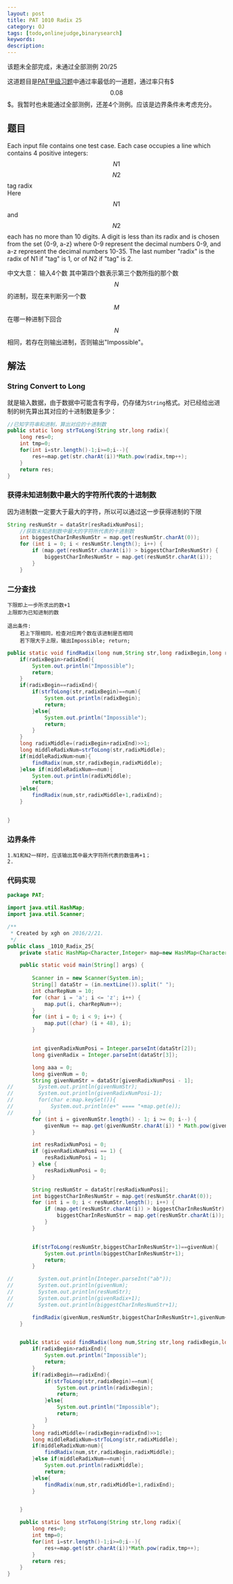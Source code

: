 ```yaml
---
layout: post
title: PAT 1010 Radix 25
category: OJ
tags: [todo,onlinejudge,binarysearch]
keywords:
description:
---
```


该题未全部完成，未通过全部测例 20/25

这道题目是[PAT甲级习题](http://www.patest.cn/contests/pat-a-practise)中通过率最低的一道题，通过率只有$$$0.08$$$。我暂时也未能通过全部测例，还差4个测例。应该是边界条件未考虑充分。


## 题目
Each input file contains one test case. Each case occupies a line which contains 4 positive integers:<br>
$$N1$$ $$N2$$ tag radix<br>
Here $$N1$$ and $$N2$$ each has no more than 10 digits. A digit is less than its radix and is chosen from the set {0-9, a-z} where 0-9 represent the decimal numbers 0-9, and a-z represent the decimal numbers 10-35. The last number "radix" is the radix of N1 if "tag" is 1, or of N2 if "tag" is 2. <br>

中文大意：
输入4个数
其中第四个数表示第三个数所指的那个数$$N$$的进制，现在来判断另一个数$$M$$在哪一种进制下回合$$N$$相同，若存在则输出进制，否则输出"Impossible"。<br>

## 解法

### String Convert to Long
就是输入数据，由于数据中可能含有字母，仍存储为```String```格式。对已经给出进制的树先算出其对应的十进制数是多少：

```java
//已知字符串和进制，算出对应的十进制数
public static long strToLong(String str,long radix){
    long res=0;
    int tmp=0;
    for(int i=str.length()-1;i>=0;i--){
        res+=map.get(str.charAt(i))*Math.pow(radix,tmp++);
    }
    return res;
}

```

### 获得未知进制数中最大的字符所代表的十进制数

因为进制数一定要大于最大的字符，所以可以通过这一步获得进制的下限

```java
String resNumStr = dataStr[resRadixNumPosi];
    //获取未知进制数中最大的字符所代表的十进制数
    int biggestCharInResNumStr = map.get(resNumStr.charAt(0));
    for (int i = 0; i < resNumStr.length(); i++) {
        if (map.get(resNumStr.charAt(i)) > biggestCharInResNumStr) {
            biggestCharInResNumStr = map.get(resNumStr.charAt(i));
        }
    }
```

### 二分查找

    下限即上一步所求出的数+1
    上限即为已知进制的数
    
    退出条件:
        若上下限相同，检查对应两个数在该进制是否相同
        若下限大于上限，输出Impossible; return;
        
```java
public static void findRadix(long num,String str,long radixBegin,long radixEnd){
    if(radixBegin>radixEnd){
        System.out.println("Impossible");
        return;
    }
    if(radixBegin==radixEnd){
        if(strToLong(str,radixBegin)==num){
            System.out.println(radixBegin);
            return;
        }else{
            System.out.println("Impossible");
            return;
        }
    }
    long radixMiddle=(radixBegin+radixEnd)>>1;
    long middleRadixNum=strToLong(str,radixMiddle);
    if(middleRadixNum>num){
        findRadix(num,str,radixBegin,radixMiddle);
    }else if(middleRadixNum==num){
        System.out.println(radixMiddle);
        return;
    }else{
        findRadix(num,str,radixMiddle+1,radixEnd);
    }


}

```

### 边界条件

    1.N1和N2一样时，应该输出其中最大字符所代表的数值再+1；
    2.


### 代码实现


```java
package PAT;

import java.util.HashMap;
import java.util.Scanner;

/**
 * Created by xgh on 2016/2/21.
 */
public class _1010_Radix_25{
    private static HashMap<Character,Integer> map=new HashMap<Character, Integer>();

    public static void main(String[] args) {
    
        Scanner in = new Scanner(System.in);
        String[] dataStr = (in.nextLine()).split(" ");
        int charRepNum = 10;
        for (char i = 'a'; i <= 'z'; i++) {
            map.put(i, charRepNum++);
        }
        for (int i = 0; i < 9; i++) {
            map.put((char) (i + 48), i);
        }


        int givenRadixNumPosi = Integer.parseInt(dataStr[2]);
        long givenRadix = Integer.parseInt(dataStr[3]);

        long aaa = 0;
        long givenNum = 0;
        String givenNumStr = dataStr[givenRadixNumPosi - 1];
//        System.out.println(givenNumStr);
//        System.out.println(givenRadixNumPosi-1);
//        for(char e:map.keySet()){
//            System.out.println(e+" ==== "+map.get(e));
//        }
        for (int i = givenNumStr.length() - 1; i >= 0; i--) {
            givenNum += map.get(givenNumStr.charAt(i)) * Math.pow(givenRadix, aaa++);
        }

        int resRadixNumPosi = 0;
        if (givenRadixNumPosi == 1) {
            resRadixNumPosi = 1;
        } else {
            resRadixNumPosi = 0;
        }

        String resNumStr = dataStr[resRadixNumPosi];
        int biggestCharInResNumStr = map.get(resNumStr.charAt(0));
        for (int i = 0; i < resNumStr.length(); i++) {
            if (map.get(resNumStr.charAt(i)) > biggestCharInResNumStr) {
                biggestCharInResNumStr = map.get(resNumStr.charAt(i));
            }
        }


        if(strToLong(resNumStr,biggestCharInResNumStr+1)==givenNum){
            System.out.println(biggestCharInResNumStr+1);
            return;
        }

//        System.out.println(Integer.parseInt("ab"));
//        System.out.println(givenNum);
//        System.out.println(resNumStr);
//        System.out.println(givenRadix+1);
//        System.out.println(biggestCharInResNumStr+1);

        findRadix(givenNum,resNumStr,biggestCharInResNumStr+1,givenNum+1);
    }


    public static void findRadix(long num,String str,long radixBegin,long radixEnd){
        if(radixBegin>radixEnd){
            System.out.println("Impossible");
            return;
        }
        if(radixBegin==radixEnd){
            if(strToLong(str,radixBegin)==num){
                System.out.println(radixBegin);
                return;
            }else{
                System.out.println("Impossible");
                return;
            }
        }
        long radixMiddle=(radixBegin+radixEnd)>>1;
        long middleRadixNum=strToLong(str,radixMiddle);
        if(middleRadixNum>num){
            findRadix(num,str,radixBegin,radixMiddle);
        }else if(middleRadixNum==num){
            System.out.println(radixMiddle);
            return;
        }else{
            findRadix(num,str,radixMiddle+1,radixEnd);
        }


    }

    public static long strToLong(String str,long radix){
        long res=0;
        int tmp=0;
        for(int i=str.length()-1;i>=0;i--){
            res+=map.get(str.charAt(i))*Math.pow(radix,tmp++);
        }
        return res;
    }
}
```